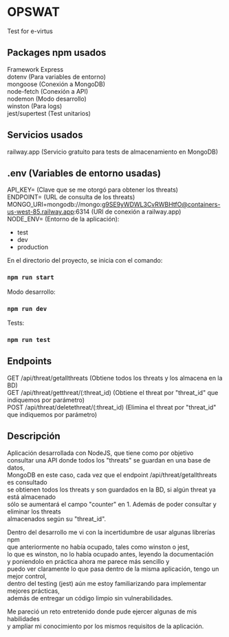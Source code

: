 # OPSWAT
 Test for e-virtus

## Packages npm usados

Framework Express \
dotenv (Para variables de entorno)  \
mongoose (Conexión a MongoDB) \
node-fetch (Conexión a API) \
nodemon (Modo desarrollo) \
winston (Para logs) \
jest/supertest (Test unitarios)

## Servicios usados

railway.app (Servicio gratuito para tests de almacenamiento en MongoDB)

## .env (Variables de entorno usadas)

API_KEY= (Clave que se me otorgó para obtener los threats)\
ENDPOINT= (URL de consulta de los threats)\
MONGO_URI=mongodb://mongo:g9SE9yWDWL3CvRWBHtfO@containers-us-west-85.railway.app:6314 (URI de conexión a railway.app)\
NODE_ENV= (Entorno de la aplicación):
 - test
 - dev
 - production

En el directorio del proyecto, se inicia con el comando: 

### `npm run start`

Modo desarrollo:

### `npm run dev`

Tests:

### `npm run test`

## Endpoints

GET /api/threat/getallthreats (Obtiene todos los threats y los almacena en la BD) \
GET /api/threat/getthreat/(:threat_id) (Obtiene el threat por "threat_id" que indiquemos por parámetro) \
POST /api/threat/deletethreat/(:threat_id) (Elimina el threat por "threat_id" que indiquemos por parámetro)

## Descripción

Aplicación desarrollada con NodeJS, que tiene como por objetivo\
consultar una API donde todos los "threats" se guardan en una base de datos,\
MongoDB en este caso, cada vez que el endpoint /api/threat/getallthreats es consultado\
se obtienen todos los threats y son guardados en la BD, si algún threat ya está almacenado\
sólo se aumentará el campo "counter" en 1. Además de poder consultar y eliminar los threats\
almacenados según su "threat_id".

Dentro del desarrollo me vi con la incertidumbre de usar algunas librerías npm\
que anteriormente no había ocupado, tales como winston o jest,\
lo que es winston, no lo había ocupado antes, leyendo la documentación\
y poniendolo en práctica ahora me parece más sencillo y\
puedo ver claramente lo que pasa dentro de la misma aplicación, tengo un mejor control,\
dentro del testing (jest) aún me estoy familiarizando para implementar mejores prácticas,\
además de entregar un código limpio sin vulnerabilidades. 

Me pareció un reto entretenido donde pude ejercer algunas de mis habilidades\
y ampliar mi conocimiento por los mismos requisitos de la aplicación.

